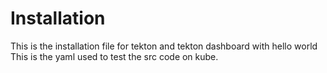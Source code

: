 # Installation
This is the installation file for tekton and tekton dashboard with hello world
This is the yaml used to test the src code on kube.